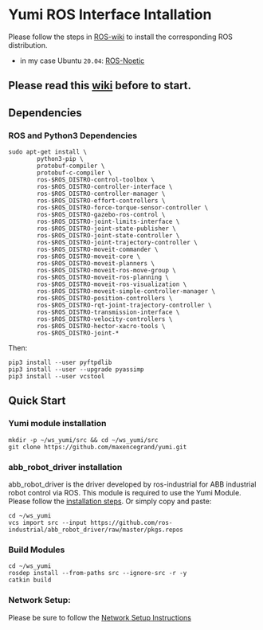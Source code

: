 # Yumi ROS Interface Intallation

Please follow the steps in [ROS-wiki](http://wiki.ros.org/ROS/Installation) to install the corresponding ROS distribution.
- in my case Ubuntu `20.04`: [ROS-Noetic](http://wiki.ros.org/noetic/Installation/Ubuntu)

## Please read this [wiki](https://github.com/kth-ros-pkg/yumi/wiki) before to start.

## Dependencies

### ROS and Python3 Dependencies

```
sudo apt-get install \
        python3-pip \
        protobuf-compiler \
        protobuf-c-compiler \
        ros-$ROS_DISTRO-control-toolbox \
        ros-$ROS_DISTRO-controller-interface \
        ros-$ROS_DISTRO-controller-manager \
        ros-$ROS_DISTRO-effort-controllers \
        ros-$ROS_DISTRO-force-torque-sensor-controller \
        ros-$ROS_DISTRO-gazebo-ros-control \
        ros-$ROS_DISTRO-joint-limits-interface \
        ros-$ROS_DISTRO-joint-state-publisher \
        ros-$ROS_DISTRO-joint-state-controller \
        ros-$ROS_DISTRO-joint-trajectory-controller \
        ros-$ROS_DISTRO-moveit-commander \
        ros-$ROS_DISTRO-moveit-core \
        ros-$ROS_DISTRO-moveit-planners \
        ros-$ROS_DISTRO-moveit-ros-move-group \
        ros-$ROS_DISTRO-moveit-ros-planning \
        ros-$ROS_DISTRO-moveit-ros-visualization \
        ros-$ROS_DISTRO-moveit-simple-controller-manager \
        ros-$ROS_DISTRO-position-controllers \
        ros-$ROS_DISTRO-rqt-joint-trajectory-controller \
        ros-$ROS_DISTRO-transmission-interface \
        ros-$ROS_DISTRO-velocity-controllers \
        ros-$ROS_DISTRO-hector-xacro-tools \
        ros-$ROS_DISTRO-joint-*
```
Then:

    pip3 install --user pyftpdlib
    pip3 install --user --upgrade pyassimp
    pip3 install --user vcstool

## Quick Start

### Yumi module installation

    mkdir -p ~/ws_yumi/src && cd ~/ws_yumi/src
    git clone https://github.com/maxencegrand/yumi.git

### abb_robot_driver installation

abb_robot_driver is the driver developed by ros-industrial for ABB industrial robot control via ROS. This module is required to use the Yumi Module. Please follow the [installation steps](https://github.com/ros-industrial/abb_robot_driver/). Or simply copy and paste:

    cd ~/ws_yumi
    vcs import src --input https://github.com/ros-industrial/abb_robot_driver/raw/master/pkgs.repos

### Build Modules
    cd ~/ws_yumi
    rosdep install --from-paths src --ignore-src -r -y
    catkin build


### Network Setup:

Please be sure to follow the [Network Setup Instructions](https://github.com/kth-ros-pkg/yumi/wiki/Network-setup)
